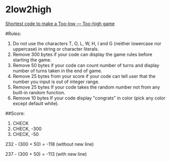 2low2high
=========

[Shortest code to make a Too-low — Too-high game](http://codegolf.stackexchange.com/questions/22822/shortest-code-to-make-a-too-low-too-high-game)

#Rules:

1. Do not use the characters T, O, L, W, H, I and G (neither lowercase nor uppercase) in string or character literals.
2. Remove 300 bytes if your code can display the game rules before starting the game.
3. Remove 50 bytes if your code can count number of turns and display number of turns taken in the end of game.
4. Remove 25 bytes from your score if your code can tell user that the number you input is out of integer range.
5. Remove 25 bytes If your code takes the random number not from any built-in random function.
6. Remove 10 bytes If your code display "congrats" in color (pick any color except default white).

##Score:

1. CHECK
2. CHECK, -300
3. CHECK, -50

232 - (300 + 50) = -118 (without new line)

237 - (300 + 50) = -113 (with new line)
